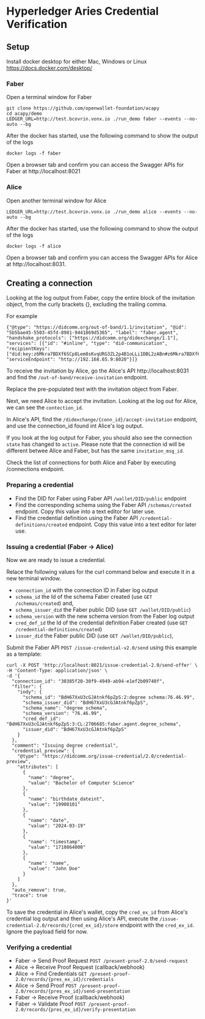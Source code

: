 # Hyperledger Aries Credential Verification
## Setup

Install docker desktop for either Mac, Windows or Linux https://docs.docker.com/desktop/

### Faber
Open a terminal window for Faber
```
git clone https://github.com/openwallet-foundation/acapy
cd acapy/demo
LEDGER_URL=http://test.bcovrin.vonx.io ./run_demo faber --events --no-auto --bg
```
After the docker has started, use the following command to show the output of the logs
```
docker logs -f faber
```
Open a browser tab and confirm you can access the Swagger APIs for Faber at http://localhost:8021

### Alice
Open another terminal window for Alice
```
LEDGER_URL=http://test.bcovrin.vonx.io ./run_demo alice --events --no-auto --bg
```
After the docker has started, use the following command to show the output of the logs
```
docker logs -f alice
```
Open a browser tab and confirm you can access the Swagger APIs for Alice at http://localhost:8031.

## Creating a connection
Looking at the log output from Faber, copy the entire block of the invitation object, from the curly brackets {}, excluding the trailing comma.

For example
```
{"@type": "https://didcomm.org/out-of-band/1.1/invitation", "@id": "5b5bae45-5503-45fd-8981-9441869d5365", "label": "faber.agent", "handshake_protocols": ["https://didcomm.org/didexchange/1.1"], "services": [{"id": "#inline", "type": "did-communication", "recipientKeys": ["did:key:z6Mkra7BDXf6SCp8Lem8sKvqURG3ZL2p4B1oLLi1DBL2zABn#z6Mkra7BDXf6SCp8Lem8sKvqURG3ZL2p4B1oLLi1DBL2zABn"], "serviceEndpoint": "http://192.168.65.9:8020"}]}
```

To receive the invitation by Alice, go the Alice's API http://localhost:8031 and find the ```/out-of-band/receive-invitation``` endpoint.

Replace the pre-populated text with the invitation object from Faber.

Next, we need Alice to accept the invitation.  Looking at the log out for Alice, we can see the ```contection_id```.  

In Alice's API, find the ```/didexchange/{conn_id}/accept-invitation``` endpoint, and use the connection_id found int Alice's log output.

If you look at the log output for Faber, you should also see the connection ```state``` has changed to ```active```.  Please note that the connection id will be different betwee Alice and Faber, but has the same ```invitation_msg_id```.

Check the list of connections for both Alice and Faber by executing /connections endpoint.


### Preparing a credential
- Find the DID for Faber using Faber API ```/wallet/DID/public``` endpoint
- Find the corresponding schema using the Faber API ```/schemas/created``` endpoint. Copy this value into a text editor for later use.
- Find the credential definition using the Faber API ```/credential-definitions/created``` endpoint. Copy this value into a text editor for later use.

### Issuing a credential (Faber -> Alice)
Now we are ready to issue a credential. 

Relace the following values for the curl command below and execute it in a new terminal window. 

- ```connection_id``` with the connection ID in Faber log output
- ```schema_id``` the Id of the schema Faber created (use ```GET /schemas/created```) and,
- ```schema_issuer_did``` the Faber public DID (use ```GET /wallet/DID/public```)
- ```schema_version``` with the new schema version from the Faber log output
- ```cred_def_id``` the Id of the credential definition Faber created (use ```GET /credential-definitions/created```)
- ```issuer_did``` the Faber public DID (use ```GET /wallet/DID/public```),

Submit the Faber API ```POST /issue-credential-v2.0/send``` using this example as a template:
```
curl -X POST 'http://localhost:8021/issue-credential-2.0/send-offer' \
-H 'Content-Type: application/json' \
-d '{
  "connection_id": "30385f20-30f9-4949-ab94-e1ef2b09740f",
  "filter": {
    "indy": {
      "schema_id": "BdH67XxU3cGJAtnkf6pZpS:2:degree schema:76.46.99",
      "schema_issuer_did": "BdH67XxU3cGJAtnkf6pZpS",
      "schema_name": "degree schema",
      "schema_version": "76.46.99",
      "cred_def_id": "BdH67XxU3cGJAtnkf6pZpS:3:CL:2706685:faber.agent.degree_schema",
      "issuer_did": "BdH67XxU3cGJAtnkf6pZpS"
    }
  },
  "comment": "Issuing degree credential",
  "credential_preview": {
    "@type": "https://didcomm.org/issue-credential/2.0/credential-preview",
    "attributes": [
      {
        "name": "degree",
        "value": "Bachelor of Computer Science"
      },
      {
        "name": "birthdate_dateint",
        "value": "19900101"
      },
      {
        "name": "date",
        "value": "2024-03-19"
      },
      {
        "name": "timestamp",
        "value": "1710864000"
      },
      {
        "name": "name",
        "value": "John Doe"
      }
    ]
  },
  "auto_remove": true,
  "trace": true
}'
```

To save the credential in Alice's wallet, copy the ```cred_ex_id``` from Alice's credential log output and then using Alice's API, execute the ```/issue-credential-2.0/records/{cred_ex_id}/store``` endpoint with the ```cred_ex_id```.  Ignore the payload field for now.

### Verifying a credential
- Faber -> Send Proof Request ```POST /present-proof-2.0/send-request```
- Alice -> Receive Proof Request (callback/webhook)
- Alice -> Find Credentials ```GET /present-proof-2.0/records/{pres_ex_id}/credentials```
- Alice -> Send Proof ```POST /present-proof-2.0/records/{pres_ex_id}/send-presentation```
- Faber -> Receive Proof (callback/webhook)
- Faber -> Validate Proof ```POST /present-proof-2.0/records/{pres_ex_id}/verify-presentation```

  






